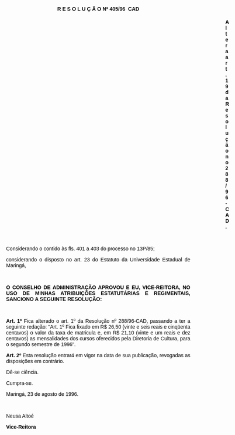 <BODY TEXT="#000000">

<B><FONT FACE="Arial"><P ALIGN="CENTER">R E S O L U &Ccedil; &Atilde; O  Nº  405/96  CAD</P>
</B><P ALIGN="CENTER"></P><DIR>
<DIR>
<DIR>
<DIR>
<DIR>
<DIR>
<DIR>
<DIR>
<DIR>
<DIR>
<DIR>
<DIR>
<DIR>
<DIR>
<DIR>

<B><P ALIGN="JUSTIFY">Altera art. 19 da Resolu&ccedil;&atilde;o no 288/96-CAD.</P>
</B><P ALIGN="JUSTIFY"></P>
<P ALIGN="JUSTIFY">&nbsp;</P></DIR>
</DIR>
</DIR>
</DIR>
</DIR>
</DIR>
</DIR>
</DIR>
</DIR>
</DIR>
</DIR>
</DIR>
</DIR>
</DIR>
</DIR>

<P ALIGN="JUSTIFY">Considerando o contido &agrave;s fls. 401 a 403 do processo no 13P/85;</P>
<P ALIGN="JUSTIFY">considerando o disposto no art. 23 do Estatuto da Universidade Estadual de Maring&aacute;,</P>
<P ALIGN="JUSTIFY"></P>
<P ALIGN="JUSTIFY">&nbsp;</P>
<B><P ALIGN="JUSTIFY">O CONSELHO DE ADMINISTRA&Ccedil;&Atilde;O APROVOU E EU, VICE-REITORA, NO USO DE MINHAS ATRIBUI&Ccedil;&Otilde;ES ESTATUT&Aacute;RIAS E REGIMENTAIS, SANCIONO A SEGUINTE RESOLU&Ccedil;&Atilde;O:</P>
</B><P ALIGN="JUSTIFY"></P>
<P ALIGN="JUSTIFY">&nbsp;</P>
<B><P ALIGN="JUSTIFY">Art. 1º</B> Fica alterado o art. 1º da Resolu&ccedil;&atilde;o nº 288/96-CAD, passando a ter a seguinte reda&ccedil;&atilde;o: "Art. 1º Fica fixado em R$ 26,50 (vinte e seis reais e cinq&uuml;enta centavos) o valor da taxa de matricula e, em R$ 21,10 (vinte e um reais e dez centavos) as mensalidades dos cursos oferecidos pela Diretoria de Cultura, para o segundo semestre de 1996".</P>
<B><P ALIGN="JUSTIFY">Art. 2º</B> Esta resolu&ccedil;&atilde;o entrar4 em vigor na data de sua publica&ccedil;&atilde;o, revogadas as disposi&ccedil;&otilde;es em contr&aacute;rio.</P>
<P ALIGN="JUSTIFY">D&ecirc;-se ci&ecirc;ncia.</P>
<P ALIGN="JUSTIFY">Cumpra-se.</P>
<P ALIGN="JUSTIFY">Maring&aacute;, 23 de agosto de 1996.</P>
<P ALIGN="JUSTIFY"></P>
<P ALIGN="JUSTIFY">&nbsp;</P>
<P ALIGN="JUSTIFY">Neusa Alto&eacute;</P>
<B><P ALIGN="JUSTIFY">Vice-Reitora </P></B></FONT></BODY>
